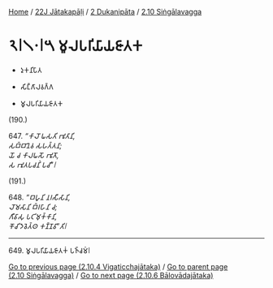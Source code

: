 
[Home](/) / [22J Jātakapāḷi](../../../22J.md) / [2 Dukanipāta](../../2.md) / [2.10 Siṅgālavagga](../2.10.md)

# 𑁨𑁇𑁧𑁦𑁇𑁫 𑀫𑀽𑀮𑀧𑀭𑀺𑀬𑀸𑀬𑀚𑀸𑀢𑀓

* 𑀤𑀼𑀓𑀦𑀺𑀧𑀸𑀢

* 𑀲𑀺𑀗𑁆𑀕𑀸𑀮𑀯𑀕𑁆𑀕

* 𑀫𑀽𑀮𑀧𑀭𑀺𑀬𑀸𑀬𑀚𑀸𑀢𑀓

(190.)

647\. _“𑀓𑀸𑀮𑁄 𑀖𑀲𑀢𑀺 𑀪𑀽𑀢𑀸𑀦𑀺,_  
_𑀲𑀩𑁆𑀩𑀸𑀦𑁂𑀯 𑀲𑀳𑀢𑁆𑀢𑀦𑀸;_  
_𑀬𑁄 𑀘 𑀓𑀸𑀮𑀖𑀲𑁄 𑀪𑀽𑀢𑁄,_  
_𑀲 𑀪𑀽𑀢𑀧𑀘𑀦𑀺𑀁 𑀧𑀘𑀺”𑁇_  


(191.)

648\. _“𑀩𑀳𑀽𑀦𑀺 𑀦𑀭𑀲𑀻𑀲𑀸𑀦𑀺,_  
_𑀮𑁄𑀫𑀲𑀸𑀦𑀺 𑀩𑁆𑀭𑀳𑀸𑀦𑀺 𑀘;_  
_𑀕𑀻𑀯𑀸𑀲𑀼 𑀧𑀝𑀺𑀫𑀼𑀓𑁆𑀓𑀸𑀦𑀺,_  
_𑀓𑁄𑀘𑀺𑀤𑁂𑀯𑁂𑀢𑁆𑀣 𑀓𑀡𑁆𑀡𑀯𑀸”𑀢𑀺𑁇_  


---

649\. 𑀫𑀽𑀮𑀧𑀭𑀺𑀬𑀸𑀬𑀚𑀸𑀢𑀓𑀁 𑀧𑀜𑁆𑀘𑀫𑀁𑁇



[Go to previous page (2.10.4 Vigaticchajātaka)](2.10.4.md) / [Go to parent page (2.10 Siṅgālavagga)](../2.10.md) / [Go to next page (2.10.6 Bālovādajātaka)](2.10.6.md)


